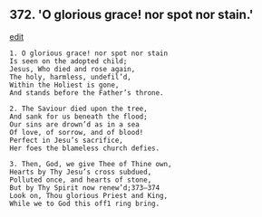 
## 372.  'O glorious grace! nor spot nor stain.'
[edit](https://docs.google.com/document/d/1xrTXWyy2RgzpV8lN1UksCg8uXeeT26RI/edit?mode=html)



    1. O glorious grace! nor spot nor stain
    Is seen on the adopted child;
    Jesus, Who died and rose again,
    The holy, harmless, undefil’d,
    Within the Holiest is gone,
    And stands before the Father’s throne.

    2. The Saviour died upon the tree,
    And sank for us beneath the flood; 
    Our sins are drown’d as in a sea 
    Of love, of sorrow, and of blood! 
    Perfect in Jesu’s sacrifice,
    Her foes the blameless church defies.

    3. Then, God, we give Thee of Thine own,
    Hearts by Thy Jesu’s cross subdued, 
    Polluted once, and hearts of stone,
    But by Thy Spirit now renew’d;373—374
    Look on, Thou glorious Priest and King, 
    While we to God this off1 ring bring.
